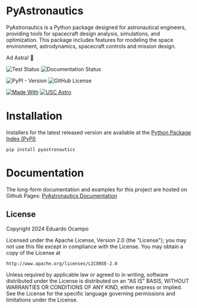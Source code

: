 # PyAstronautics

PyAstronautics is a Python package designed for astronautical engineers, providing tools for spacecraft design analysis, simulations, and optimization. This package includes features for modeling the space environment, astrodynamics, spacecraft controls and mission design.

Ad Astra! 💫

![Test Status](https://img.shields.io/github/actions/workflow/status/eduardo-ocampo/pyastronautics/test-package.yml?branch=main&style=flat-square&logo=github&logoColor=white&label=Pytests&color=blue)
![Documentation Status](https://img.shields.io/github/actions/workflow/status/eduardo-ocampo/pyastronautics/sphinx-docs.yml?branch=main&style=flat-square&logo=github&logoColor=white&label=Build%20%26%20Deploy%20Documentation&color=blue)

![PyPI - Version](https://img.shields.io/pypi/v/PyAstronautics?style=flat-square&logo=python&logoColor=white&color=00A86B)
![GitHub License](https://custom-icon-badges.demolab.com/github/license/eduardo-ocampo/pyastronautics?style=flat-square&logo=law&logoColor=white&color=00A86B)

[![Made With](https://img.shields.io/badge/Made_With-Stardust-pink?style=flat-square&logo=electron&logoColor=white)](https://github.com/eduardo-ocampo/PyAstronautics)
[![USC Astro](https://custom-icon-badges.demolab.com/badge/USC-Astro-red?style=flat-square&logo=mortar-board&logoColor=white&labelColor=990000&color=FFCC00)](https://viterbigradadmission.usc.edu/programs/masters/msprograms/astronautical-engineering/)

# Installation 

Installers for the latest released version are available at the [Python Package Index (PyPI)](https://pypi.org/project/pyastronautics/)

```shell
pip install pyastronautics
```

# Documentation

The long-form documentation and examples for this project are hosted on Github Pages: [PyAstronautics Documentation](https://eduardo-ocampo.github.io/PyAstronautics/)

## License

Copyright 2024 Eduardo Ocampo

Licensed under the Apache License, Version 2.0 (the "License");
you may not use this file except in compliance with the License.
You may obtain a copy of the License at

    http://www.apache.org/licenses/LICENSE-2.0

Unless required by applicable law or agreed to in writing, software
distributed under the License is distributed on an "AS IS" BASIS,
WITHOUT WARRANTIES OR CONDITIONS OF ANY KIND, either express or implied.
See the License for the specific language governing permissions and
limitations under the License.
